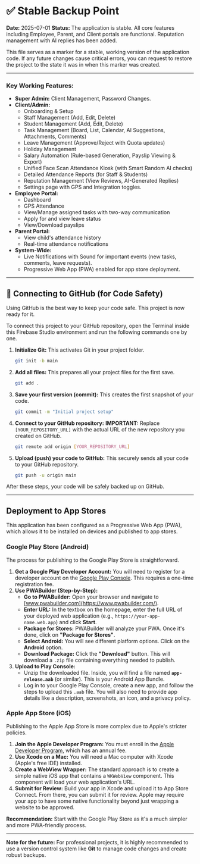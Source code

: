 # ✅ Stable Backup Point

**Date:** 2025-07-01
**Status:** The application is stable. All core features including Employee, Parent, and Client portals are functional. Reputation management with AI replies has been added.

This file serves as a marker for a stable, working version of the application code. If any future changes cause critical errors, you can request to restore the project to the state it was in when this marker was created.

---

### Key Working Features:
- **Super Admin:** Client Management, Password Changes.
- **Client/Admin:**
    - Onboarding & Setup
    - Staff Management (Add, Edit, Delete)
    - Student Management (Add, Edit, Delete)
    - Task Management (Board, List, Calendar, AI Suggestions, Attachments, Comments)
    - Leave Management (Approve/Reject with Quota updates)
    - Holiday Management
    - Salary Automation (Rule-based Generation, Payslip Viewing & Export)
    - Unified Face Scan Attendance Kiosk (with Smart Random AI checks)
    - Detailed Attendance Reports (for Staff & Students)
    - Reputation Management (View Reviews, AI-Generated Replies)
    - Settings page with GPS and Integration toggles.
- **Employee Portal:**
    - Dashboard
    - GPS Attendance
    - View/Manage assigned tasks with two-way communication
    - Apply for and view leave status
    - View/Download payslips
- **Parent Portal:**
    - View child's attendance history
    - Real-time attendance notifications
- **System-Wide:**
    - Live Notifications with Sound for important events (new tasks, comments, leave requests).
    - Progressive Web App (PWA) enabled for app store deployment.

---

## 🚀 Connecting to GitHub (for Code Safety)

Using GitHub is the best way to keep your code safe. This project is now ready for it.

To connect this project to your GitHub repository, open the Terminal inside this Firebase Studio environment and run the following commands one by one.

1.  **Initialize Git:** This activates Git in your project folder.
    ```bash
    git init -b main
    ```

2.  **Add all files:** This prepares all your project files for the first save.
    ```bash
    git add .
    ```

3.  **Save your first version (commit):** This creates the first snapshot of your code.
    ```bash
    git commit -m "Initial project setup"
    ```

4.  **Connect to your GitHub repository:** **IMPORTANT:** Replace `[YOUR_REPOSITORY_URL]` with the actual URL of the new repository you created on GitHub.
    ```bash
    git remote add origin [YOUR_REPOSITORY_URL]
    ```

5.  **Upload (push) your code to GitHub:** This securely sends all your code to your GitHub repository.
    ```bash
    git push -u origin main
    ```

After these steps, your code will be safely backed up on GitHub.

---

## Deployment to App Stores

This application has been configured as a Progressive Web App (PWA), which allows it to be installed on devices and published to app stores.

### Google Play Store (Android)

The process for publishing to the Google Play Store is straightforward.

1.  **Get a Google Play Developer Account:** You will need to register for a developer account on the [Google Play Console](https://play.google.com/console/u/0/signup). This requires a one-time registration fee.
2.  **Use PWABuilder (Step-by-Step):**
    *   **Go to PWABuilder:** Open your browser and navigate to [www.pwabuilder.com](https://www.pwabuilder.com/).
    *   **Enter URL:** In the textbox on the homepage, enter the full URL of your deployed web application (e.g., `https://your-app-name.web.app`) and click **Start**.
    *   **Package for Stores:** PWABuilder will analyze your PWA. Once it's done, click on **"Package for Stores"**.
    *   **Select Android:** You will see different platform options. Click on the **Android** option.
    *   **Download Package:** Click the **"Download"** button. This will download a `.zip` file containing everything needed to publish.
3.  **Upload to Play Console:**
    *   Unzip the downloaded file. Inside, you will find a file named **`app-release.aab`** (or similar). This is your Android App Bundle.
    *   Log in to your Google Play Console, create a new app, and follow the steps to upload this `.aab` file. You will also need to provide app details like a description, screenshots, an icon, and a privacy policy.

### Apple App Store (iOS)

Publishing to the Apple App Store is more complex due to Apple's stricter policies.

1.  **Join the Apple Developer Program:** You must enroll in the [Apple Developer Program](https://developer.apple.com/programs/enroll/), which has an annual fee.
2.  **Use Xcode on a Mac:** You will need a Mac computer with Xcode (Apple's free IDE) installed.
3.  **Create a WebView Wrapper:** The standard approach is to create a simple native iOS app that contains a `WKWebView` component. This component will load your web application's URL.
4.  **Submit for Review:** Build your app in Xcode and upload it to App Store Connect. From there, you can submit it for review. Apple may require your app to have some native functionality beyond just wrapping a website to be approved.

**Recommendation:** Start with the Google Play Store as it's a much simpler and more PWA-friendly process.

---

**Note for the future:** For professional projects, it is highly recommended to use a version control system like **Git** to manage code changes and create robust backups.
